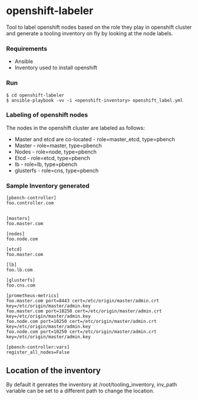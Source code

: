 # openshift-labeler
Tool to label openshift nodes based on the role they play in openshift cluster and generate a tooling inventory on fly by looking at the node labels.

### Requirements
- Ansible
- Inventory used to install openshift

### Run
```
$ cd openshift-labeler
$ ansible-playbook -vv -i <openshift-inventory> openshift_label.yml
```

### Labeling of openshift nodes
The nodes in the openshift cluster are labeled as follows:

- Master and etcd are co-located - role=master_etcd, type=pbench
- Master                         - role=master, type=pbench
- Nodes                          - role=node, type=pbench
- Etcd                           - role=etcd, type=pbench
- lb                             - role=lb, type=pbench
- glusterfs                      - role=cns, type=pbench

### Sample Inventory generated
```
[pbench-controller]
foo.controller.com


[masters]
foo.master.com

[nodes]
foo.node.com

[etcd]
foo.master.com

[lb]
foo.lb.com

[glusterfs]
foo.cns.com

[prometheus-metrics]
foo.master.com port=8443 cert=/etc/origin/master/admin.crt key=/etc/origin/master/admin.key
foo.master.com port=10250 cert=/etc/origin/master/admin.crt key=/etc/origin/master/admin.key
foo.node.com port=10250 cert=/etc/origin/master/admin.crt key=/etc/origin/master/admin.key
foo.node.com port=10250 cert=/etc/origin/master/admin.crt key=/etc/origin/master/admin.key

[pbench-controller:vars]
register_all_nodes=False
```

## Location of the inventory
By default it genrates the inventory at /root/tooling_inventory, inv_path variable can be set to a different path to change the location.
